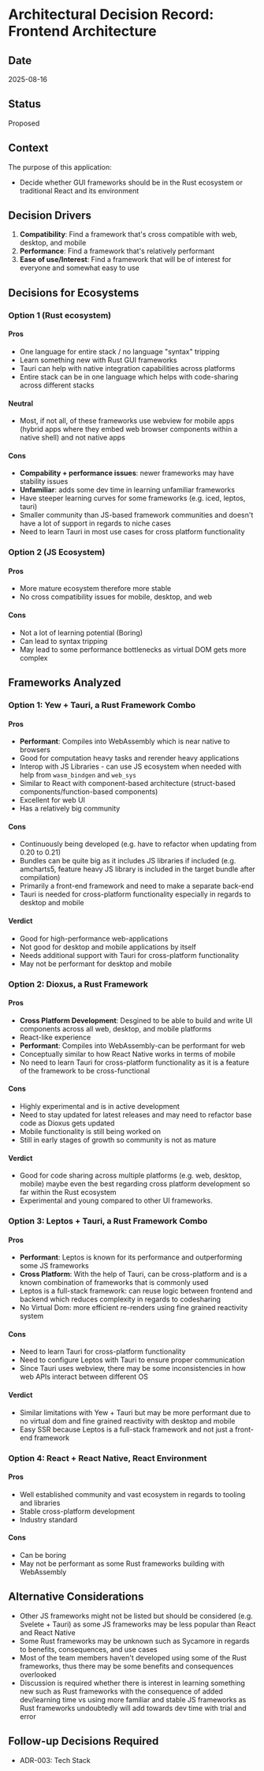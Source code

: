 # Architectural Decision Record: Frontend Architecture

## Date

2025-08-16

## Status

Proposed

## Context

The purpose of this application:

- Decide whether GUI frameworks should be in the Rust ecosystem or traditional React and its environment

## Decision Drivers

1. **Compatibility**: Find a framework that's cross compatible with web, desktop, and mobile
2. **Performance**: Find a framework that's relatively performant
3. **Ease of use/Interest**: Find a framework that will be of interest for everyone and somewhat easy to use

## Decisions for Ecosystems

### Option 1 (Rust ecosystem)

#### Pros

- One language for entire stack / no language "syntax" tripping
- Learn something new with Rust GUI frameworks
- Tauri can help with native integration capabilities across platforms
- Entire stack can be in one language which helps with code-sharing across different stacks

#### Neutral

- Most, if not all, of these frameworks use webview for mobile apps (hybrid apps where they embed web browser components within a native shell) and not native apps

#### Cons

- **Compability + performance issues**: newer frameworks may have stability issues
- **Unfamiliar**: adds some dev time in learning unfamiliar frameworks
- Have steeper learning curves for some frameworks (e.g. iced, leptos, tauri)
- Smaller community than JS-based framework communities and doesn't have a lot of support in regards to niche cases
- Need to learn Tauri in most use cases for cross platform functionality

### Option 2 (JS Ecosystem)

#### Pros

- More mature ecosystem therefore more stable
- No cross compatibility issues for mobile, desktop, and web

#### Cons

- Not a lot of learning potential (Boring)
- Can lead to syntax tripping
- May lead to some performance bottlenecks as virtual DOM gets more complex

## Frameworks Analyzed

### Option 1: Yew + Tauri, a Rust Framework Combo

#### Pros

- **Performant**: Compiles into WebAssembly which is near native to browsers
- Good for computation heavy tasks and rerender heavy applications
- Interop with JS Libraries - can use JS ecosystem when needed with help from `wasm_bindgen` and `web_sys`
- Similar to React with component-based architecture (struct-based components/function-based components)
- Excellent for web UI
- Has a relatively big community

#### Cons

- Continuously being developed (e.g. have to refactor when updating from 0.20 to 0.21)
- Bundles can be quite big as it includes JS libraries if included (e.g. amcharts5, feature heavy JS library is included in the target bundle after compilation)
- Primarily a front-end framework and need to make a separate back-end
- Tauri is needed for cross-platform functionality especially in regards to desktop and mobile

#### Verdict

- Good for high-performance web-applications
- Not good for desktop and mobile applications by itself
- Needs additional support with Tauri for cross-platform functionality
- May not be performant for desktop and mobile

### Option 2: Dioxus, a Rust Framework

#### Pros

- **Cross Platform Development**: Desgined to be able to build and write UI components across all web, desktop, and mobile platforms
- React-like experience
- **Performant**: Compiles into WebAssembly-can be performant for web
- Conceptually similar to how React Native works in terms of mobile
- No need to learn Tauri for cross-platform functionality as it is a feature of the framework to be cross-functional

#### Cons

- Highly experimental and is in active development
- Need to stay updated for latest releases and may need to refactor base code as Dioxus gets updated
- Mobile functionality is still being worked on
- Still in early stages of growth so community is not as mature

#### Verdict

- Good for code sharing across multiple platforms (e.g. web, desktop, mobile) maybe even the best regarding cross platform development so far within the Rust ecosystem
- Experimental and young compared to other UI frameworks.

### Option 3: Leptos + Tauri, a Rust Framework Combo

#### Pros

- **Performant**: Leptos is known for its performance and outperforming some JS frameworks
- **Cross Platform**: With the help of Tauri, can be cross-platform and is a known combination of frameworks that is commonly used
- Leptos is a full-stack framework: can reuse logic between frontend and backend which reduces complexity in regards to codesharing
- No Virtual Dom: more efficient re-renders using fine grained reactivity system

#### Cons

- Need to learn Tauri for cross-platform functionality
- Need to configure Leptos with Tauri to ensure proper communication
- Since Tauri uses webview, there may be some inconsistencies in how web APIs interact between different OS

#### Verdict

- Similar limitations with Yew + Tauri but may be more performant due to no virtual dom and fine grained reactivity with desktop and mobile
- Easy SSR because Leptos is a full-stack framework and not just a front-end framework

### Option 4: React + React Native, React Environment

#### Pros

- Well established community and vast ecosystem in regards to tooling and libraries
- Stable cross-platform development
- Industry standard

#### Cons

- Can be boring
- May not be performant as some Rust frameworks building with WebAssembly

## Alternative Considerations

- Other JS frameworks might not be listed but should be considered (e.g. Svelete + Tauri) as some JS frameworks may be less popular than React and React Native
- Some Rust frameworks may be unknown such as Sycamore in regards to benefits, consequences, and use cases
- Most of the team members haven't developed using some of the Rust frameworks, thus there may be some benefits and consequences overlooked
- Discussion is required whether there is interest in learning something new such as Rust frameworks with the consequence of added dev/learning time vs using more familiar and stable JS frameworks as Rust frameworks undoubtedly will add towards dev time with trial and error

## Follow-up Decisions Required

- ADR-003: Tech Stack
